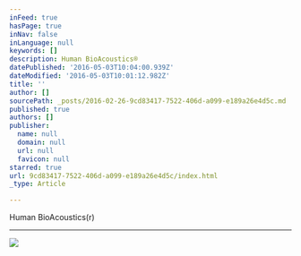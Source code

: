 ```yaml
---
inFeed: true
hasPage: true
inNav: false
inLanguage: null
keywords: []
description: Human BioAcoustics®
datePublished: '2016-05-03T10:04:00.939Z'
dateModified: '2016-05-03T10:01:12.982Z'
title: ''
author: []
sourcePath: _posts/2016-02-26-9cd83417-7522-406d-a099-e189a26e4d5c.md
published: true
authors: []
publisher:
  name: null
  domain: null
  url: null
  favicon: null
starred: true
url: 9cd83417-7522-406d-a099-e189a26e4d5c/index.html
_type: Article

---
```

Human BioAcoustics(r)

****
![](https://the-grid-user-content.s3-us-west-2.amazonaws.com/16e878fe-bdda-49bf-aa83-a61c4a12f39e.png)